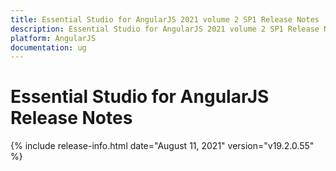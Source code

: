 ```yaml
---
title: Essential Studio for AngularJS 2021 volume 2 SP1 Release Notes  
description: Essential Studio for AngularJS 2021 volume 2 SP1 Release Notes  
platform: AngularJS
documentation: ug
---
```


# Essential Studio for AngularJS  Release Notes  

{% include release-info.html date="August 11, 2021"  version="v19.2.0.55" %} 






